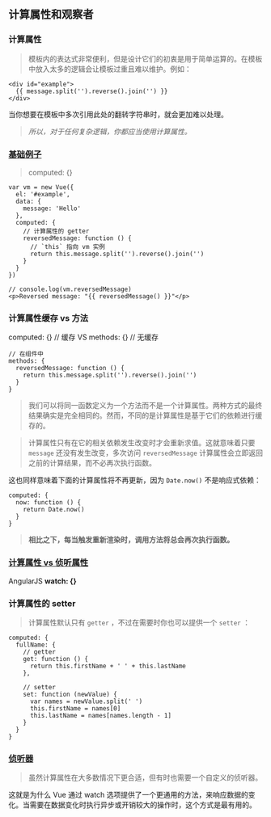 ## 计算属性和观察者

### 计算属性

> 模板内的表达式非常便利，但是设计它们的初衷是用于简单运算的。在模板中放入太多的逻辑会让模板过重且难以维护。例如：

```
<div id="example">
  {{ message.split('').reverse().join('') }}
</div>
```
当你想要在模板中多次引用此处的翻转字符串时，就会更加难以处理。

> *所以，对于任何复杂逻辑，你都应当使用计算属性。*

### [基础例子](https://cn.vuejs.org/v2/guide/computed.html#基础例子)

> computed: {}

```
var vm = new Vue({
  el: '#example',
  data: {
    message: 'Hello'
  },
  computed: {
    // 计算属性的 getter
    reversedMessage: function () {
      // `this` 指向 vm 实例
      return this.message.split('').reverse().join('')
    }
  }
})

// console.log(vm.reversedMessage)
<p>Reversed message: "{{ reversedMessage() }}"</p>
```

### 计算属性缓存 vs 方法

computed: {} // 缓存
 VS
methods: {}  // 无缓存

```
// 在组件中
methods: {
  reversedMessage: function () {
    return this.message.split('').reverse().join('')
  }
}
```

> 我们可以将同一函数定义为一个方法而不是一个计算属性。两种方式的最终结果确实是完全相同的。然而，不同的是计算属性是基于它们的依赖进行缓存的。

> 计算属性只有在它的相关依赖发生改变时才会重新求值。这就意味着只要 `message` 还没有发生改变，多次访问 `reversedMessage` 计算属性会立即返回之前的计算结果，而不必再次执行函数。

这也同样意味着下面的计算属性将不再更新，因为 `Date.now()` 不是响应式依赖：

```
computed: {
  now: function () {
    return Date.now()
  }
}
```

> **相比之下，每当触发重新渲染时，调用方法将总会再次执行函数。**

### [计算属性 vs 侦听属性](https://cn.vuejs.org/v2/guide/computed.html#计算属性-vs-侦听属性)

AngularJS **watch: {}**

### 计算属性的 setter

> 计算属性默认只有 `getter` ，不过在需要时你也可以提供一个 `setter` ：

```
computed: {
  fullName: {
    // getter
    get: function () {
      return this.firstName + ' ' + this.lastName
    },
    
    // setter
    set: function (newValue) {
      var names = newValue.split(' ')
      this.firstName = names[0]
      this.lastName = names[names.length - 1]
    }
  }
}
```

### [侦听器](https://cn.vuejs.org/v2/guide/computed.html#侦听器)

> 虽然计算属性在大多数情况下更合适，但有时也需要一个自定义的侦听器。

这就是为什么 Vue 通过 watch 选项提供了一个更通用的方法，来响应数据的变化。当需要在数据变化时执行异步或开销较大的操作时，这个方式是最有用的。






























